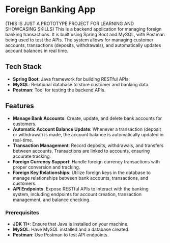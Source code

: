 # Foreign Banking App
(THIS IS JUST A PROTOTYPE PROJECT FOR LEARNING AND SHOWCASING SKILLS)
This is a backend application for managing foreign banking transactions. It is built using Spring Boot and MySQL, with Postman being used to test the APIs. The system allows for managing customer accounts, transactions (deposits, withdrawals), and automatically updates account balances in real time.

## Tech Stack

- **Spring Boot**: Java framework for building RESTful APIs.
- **MySQL**: Relational database to store customer and banking data.
- **Postman**: Tool for testing the backend APIs.

## Features

- **Manage Bank Accounts**: Create, update, and delete bank accounts for customers.
- **Automatic Account Balance Update**: Whenever a transaction (deposit or withdrawal) is made, the account balance is automatically updated in real-time.
- **Transaction Management**: Record deposits, withdrawals, and transfers between accounts. Transactions are linked to accounts, ensuring accurate tracking.
- **Foreign Currency Support**: Handle foreign currency transactions with proper conversion and tracking.
- **Foreign Key Relationships**: Utilize foreign keys in the database to manage relationships between bank accounts, transactions, and customers.
- **API Endpoints**: Expose RESTful APIs to interact with the banking system, including endpoints for account creation, transaction management, and balance checking.


### Prerequisites
- **JDK 11+**: Ensure that Java is installed on your machine.
- **MySQL**: Have MySQL installed and a database created.
- **Postman**: Use Postman to test API endpoints.



